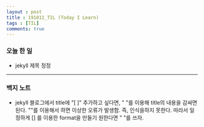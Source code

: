 ```yaml
---
layout : post
title : 191011_TIL (Today I Learn)
tags : [TIL]
comments: true
---
```

### 오늘 한 일
- jekyll 제목 정정 

---
### 백지 노트
- jekyll 블로그에서 title에 "[  ]" 추가하고 싶다면, " "를 이용해 title의 내용을 감싸면 된다. "\"를 이용해서 하면 이상한 오류가 발생함. 즉, 인식을하지 못한다. 따라서 일정하게 [] 를 이용한 format을 만들기 원한다면 " "를 쓰자.

